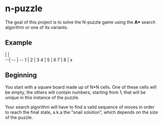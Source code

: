 # n-puzzle

The goal of this project is to solve the N-puzzle game using the __A*__ search algorithm or one of its variants.

## Example

  |   |  
  --| -- | --
  1 | 2 | 3
  4 | 5 | 6
  7 | 8 | x

## Beginning
You start with a square board made up of N*N cells. One of these cells will be empty, the others will contain numbers, starting from 1, that will be unique in this instance of the puzzle.


Your search algorithm will have to find a valid sequence of moves in order to reach the
final state, a.k.a the "snail solution", which depends on the size of the puzzle.

